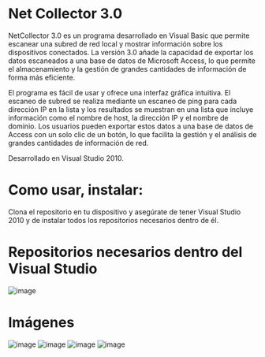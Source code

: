 
# Net Collector 3.0

NetCollector 3.0 es un programa desarrollado en Visual Basic que permite escanear una subred de red local y mostrar información sobre los dispositivos conectados. La versión 3.0 añade la capacidad de exportar los datos escaneados a una base de datos de Microsoft Access, lo que permite el almacenamiento y la gestión de grandes cantidades de información de forma más eficiente.

El programa es fácil de usar y ofrece una interfaz gráfica intuitiva. El escaneo de subred se realiza mediante un escaneo de ping para cada dirección IP en la lista y los resultados se muestran en una lista que incluye información como el nombre de host, la dirección IP y el nombre de dominio. Los usuarios pueden exportar estos datos a una base de datos de Access con un solo clic de un botón, lo que facilita la gestión y el análisis de grandes cantidades de información de red.

Desarrollado en Visual Studio 2010.

# Como usar, instalar: 

Clona el repositorio en tu dispositivo y asegúrate de tener Visual Studio 2010 y de instalar todos los repositorios necesarios dentro de él.

# Repositorios necesarios dentro del Visual Studio
![image](https://user-images.githubusercontent.com/64205736/222556230-a43967a5-c828-4470-83fb-63dd17d1a267.png)


# Imágenes

![image](https://user-images.githubusercontent.com/64205736/221389230-a8c38173-1493-413a-9b84-7cd3800afe02.png)
![image](https://user-images.githubusercontent.com/64205736/221389253-1b3c629e-3dcb-425c-98f7-00298ef8ecc7.png)
![image](https://user-images.githubusercontent.com/64205736/221389256-86003291-c283-49ce-922b-6873952c7867.png)
![image](https://user-images.githubusercontent.com/64205736/221389259-38712b7d-eba9-49b4-8b1b-858ac5e3b9ea.png)

